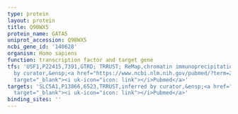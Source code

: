 ```yaml
---
type: protein
layout: protein
title: Q9BWX5
protein_name: GATA5
uniprot_accession: Q9BWX5
ncbi_gene_id: '140628'
organism: Homo sapiens
function: transcription factor and target gene
tfs: 'USF1,P22415,7391,GTRD; TRRUST; ReMap,chromatin immunoprecipitation assay; inferred
  by curator,&ensp;<a href="https://www.ncbi.nlm.nih.gov/pubmed/?term=22625849%5Buid%5D"
  target="_blank"><i uk-icon="icon: link"></i>Pubmed</a>'
targets: 'SLC5A1,P13866,6523,TRRUST,inferred by curator,&ensp;<a href="https://www.ncbi.nlm.nih.gov/pubmed/?term=18656622%5Buid%5D"
  target="_blank"><i uk-icon="icon: link"></i>Pubmed</a>'
binding_sites: ''
---
```

